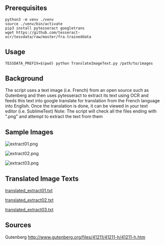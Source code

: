 ## Prerequisites

```
python3 -m venv ./venv
source ./venv/bin/activate
pip3 install pytesseract googletrans
wget https://github.com/tesseract-ocr/tessdata/raw/master/fra.traineddata
```

## Usage

```
TESSDATA_PREFIX=$(pwd) python TranslateImageText.py /path/to/images
```

## Background

The script uses a text image (i.e. French) from an open source such as Gutenberg and then uses pytesseract to extract its text using OCR and feeds this text into google translate for translation from the French language into English.
Once the translation is done, it can be viewed in your text editor (i.e. SublimeText)
Note: The script will check all the files ending with ".png" and attempt to extract the text from them

## Sample Images
![extract01.png](https://github.com/skociu/OCR-image-translation/blob/master/extract01.png)

![extract02.png](https://github.com/skociu/OCR-image-translation/blob/master/extract02.png)

![extract03.png](https://github.com/skociu/OCR-image-translation/blob/master/extract03.png)

## Translated Image Texts

[translated_extract01.txt](https://github.com/skociu/OCR-image-translation/blob/master/translated_extract01.txt)

[translated_extract02.txt](https://github.com/skociu/OCR-image-translation/blob/master/translated_extract02.txt)

[translated_extract03.txt](https://github.com/skociu/OCR-image-translation/blob/master/translated_extract03.txt)

## Sources

Gutenberg http://www.gutenberg.org/files/41211/41211-h/41211-h.htm
